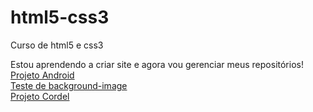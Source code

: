 # html5-css3
 Curso de html5 e css3 

Estou aprendendo a criar site e agora vou gerenciar meus repositórios! <br>
<a href="https://madelinealmeida09.github.io/html5-css3/modulo2/ex21/desafio10/des10.html">Projeto Android</a>
<br>
<a href="https://madelinealmeida09.github.io/html5-css3/modulo3/ex22/fundo06.html">Teste de background-image</a>
<br>
<a href="https://madelinealmeida09.github.io/html5-css3/modulo3/ex23/desafio12/des12.html">Projeto Cordel</a>

